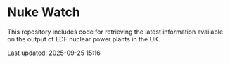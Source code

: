 # Nuke Watch

This repository includes code for retrieving the latest information available on the output of EDF nuclear power plants in the UK.

Last updated: 2025-09-25 15:16